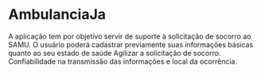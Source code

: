 # AmbulanciaJa

A aplicação tem por objetivo servir de suporte à solicitação de socorro ao SAMU.
O usuário poderá cadastrar previamente suas informações básicas quanto ao seu estado de saúde
Agilizar a solicitação de socorro.
Confiabilidade na transmissão das informações e local da ocorrência.
